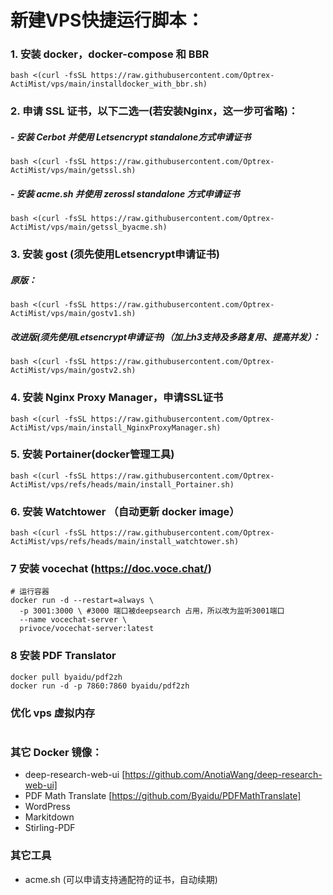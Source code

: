 # 新建VPS快捷运行脚本：
### 1. 安装 docker，docker-compose 和 BBR
```
bash <(curl -fsSL https://raw.githubusercontent.com/Optrex-ActiMist/vps/main/installdocker_with_bbr.sh)
```
### 2. 申请 SSL 证书，以下二选一(若安装Nginx，这一步可省略)：
##### - 安装 Cerbot 并使用 Letsencrypt standalone方式申请证书
```
bash <(curl -fsSL https://raw.githubusercontent.com/Optrex-ActiMist/vps/main/getssl.sh)
```
##### - 安装 acme.sh 并使用 zerossl standalone 方式申请证书
```
bash <(curl -fsSL https://raw.githubusercontent.com/Optrex-ActiMist/vps/main/getssl_byacme.sh)
```

### 3. 安装 gost (须先使用Letsencrypt申请证书) 
##### 原版：
```
bash <(curl -fsSL https://raw.githubusercontent.com/Optrex-ActiMist/vps/main/gostv1.sh)
```
##### 改进版(须先使用Letsencrypt申请证书)（加上h3支持及多路复用、提高并发）：
```
bash <(curl -fsSL https://raw.githubusercontent.com/Optrex-ActiMist/vps/main/gostv2.sh)
```

### 4. 安装 Nginx Proxy Manager，申请SSL证书 
```
bash <(curl -fsSL https://raw.githubusercontent.com/Optrex-ActiMist/vps/main/install_NginxProxyManager.sh)
```

### 5. 安装 Portainer(docker管理工具)
```
bash <(curl -fsSL https://raw.githubusercontent.com/Optrex-ActiMist/vps/refs/heads/main/install_Portainer.sh)
```

### 6. 安装 Watchtower （自动更新 docker image）
```
bash <(curl -fsSL https://raw.githubusercontent.com/Optrex-ActiMist/vps/refs/heads/main/install_watchtower.sh)
```

### 7 安装 vocechat (https://doc.voce.chat/)
```
# 运行容器
docker run -d --restart=always \
  -p 3001:3000 \ #3000 端口被deepsearch 占用，所以改为监听3001端口
  --name vocechat-server \
  privoce/vocechat-server:latest
``` 
### 8 安装 PDF Translator
```
docker pull byaidu/pdf2zh
docker run -d -p 7860:7860 byaidu/pdf2zh
```
### 优化 vps 虚拟内存
```

```

### 其它 Docker 镜像：
- deep-research-web-ui [https://github.com/AnotiaWang/deep-research-web-ui]
- PDF Math Translate [https://github.com/Byaidu/PDFMathTranslate]
- WordPress
- Markitdown
- Stirling-PDF

### 其它工具
- acme.sh (可以申请支持通配符的证书，自动续期)

